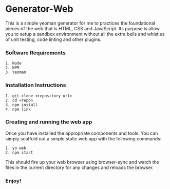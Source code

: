 # Generator-Web
This is a simple yeoman generator for me to practices the foundational pieces of the web that is HTML, CSS and JavaScript. Its purpose is allow you to setup a sandbox environment without all the extra bells and whistles of unit testing, code linting and other plugins.

### Software Requirements
```
1. Node
2. NPM
3. Yeoman 
```
### Installation Instructions
```
1. git clone <repository url>
2. cd <repo>
3. npm install
4. npm link
```
### Creating and running the web app
Once you have installed the appropriate components and tools. You can simply scaffold out a simple static web app with the following commands:
```
1. yo web
2. npm start
```
This should fire up your web browser using browser-sync and watch the files in the current directory for any changes and reloads the browser.

### Enjoy!
